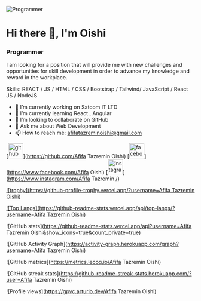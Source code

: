 ![Programmer](https://media-exp1.licdn.com/dms/image/C4D16AQGnesqdtYCqTg/profile-displaybackgroundimage-shrink_200_800/0/1654625779121?e=1668038400&v=beta&t=jIzRD9e8bqTgadoPw1unvnFFg63I-VcH0ESK-UAzh74)

# Hi there 👋, I'm Oishi
### Programmer

I am looking for a position that will provide me with new challenges and opportunities for skill development in order to advance my knowledge and reward in the workplace.

Skills:  REACT / JS / HTML / CSS / Bootstrap / Tailwind/ JavaScript / React JS / NodeJS 

- 🔭 I’m currently working on Satcom IT LTD 
- 🌱 I’m currently learning React , Angular 
- 👯 I’m looking to collaborate on GitHub 
- 💬 Ask me about Web Development 
- 📫 How to reach me: afifatazreminoishi@gmail.com 


[<img src='https://cdn.jsdelivr.net/npm/simple-icons@3.0.1/icons/github.svg' alt='github' height='40'>](https://github.com/Afifa Tazremin Oishi)  [<img src='https://cdn.jsdelivr.net/npm/simple-icons@3.0.1/icons/facebook.svg' alt='facebook' height='40'>](https://www.facebook.com/Afifa Oishi)  [<img src='https://cdn.jsdelivr.net/npm/simple-icons@3.0.1/icons/instagram.svg' alt='instagram' height='40'>](https://www.instagram.com/Afifa Tazremin /)  

[![trophy](https://github-profile-trophy.vercel.app/?username=Afifa Tazremin Oishi)](https://github.com/ryo-ma/github-profile-trophy)

[![Top Langs](https://github-readme-stats.vercel.app/api/top-langs/?username=Afifa Tazremin Oishi)](https://github.com/anuraghazra/github-readme-stats)

![GitHub stats](https://github-readme-stats.vercel.app/api?username=Afifa Tazremin Oishi&show_icons=true&count_private=true)  

![GitHub Activity Graph](https://activity-graph.herokuapp.com/graph?username=Afifa Tazremin Oishi)  

![GitHub metrics](https://metrics.lecoq.io/Afifa Tazremin Oishi)  

![GitHub streak stats](https://github-readme-streak-stats.herokuapp.com/?user=Afifa Tazremin Oishi)  

![Profile views](https://gpvc.arturio.dev/Afifa Tazremin Oishi)  
